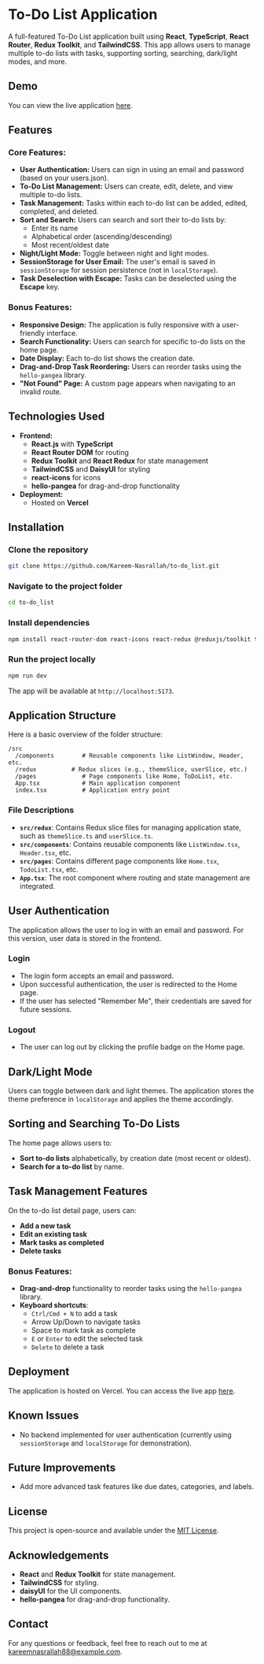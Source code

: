
# To-Do List Application

A full-featured To-Do List application built using **React**, **TypeScript**, **React Router**, **Redux Toolkit**, and **TailwindCSS**. This app allows users to manage multiple to-do lists with tasks, supporting sorting, searching, dark/light modes, and more.

## Demo

You can view the live application [here](https://to-do-list-gamma-liard-48.vercel.app).

## Features

### Core Features:
- **User Authentication:** Users can sign in using an email and password (based on your users.json).
- **To-Do List Management:** Users can create, edit, delete, and view multiple to-do lists.
- **Task Management:** Tasks within each to-do list can be added, edited, completed, and deleted.
- **Sort and Search:** Users can search and sort their to-do lists by:
  - Enter its name
  - Alphabetical order (ascending/descending)
  - Most recent/oldest date
- **Night/Light Mode:** Toggle between night and light modes.
- **SessionStorage for User Email:** The user's email is saved in `sessionStorage` for session persistence (not in `localStorage`).
- **Task Deselection with Escape:** Tasks can be deselected using the **Escape** key.

### Bonus Features:
- **Responsive Design:** The application is fully responsive with a user-friendly interface.
- **Search Functionality:** Users can search for specific to-do lists on the home page.
- **Date Display:** Each to-do list shows the creation date.
- **Drag-and-Drop Task Reordering:** Users can reorder tasks using the `hello-pangea` library.
- **"Not Found" Page:** A custom page appears when navigating to an invalid route.

## Technologies Used

- **Frontend:**
  - **React.js** with **TypeScript**
  - **React Router DOM** for routing
  - **Redux Toolkit** and **React Redux** for state management
  - **TailwindCSS** and **DaisyUI** for styling
  - **react-icons** for icons
  - **hello-pangea** for drag-and-drop functionality
- **Deployment:**
  - Hosted on **Vercel**

## Installation

### Clone the repository

```bash
git clone https://github.com/Kareem-Nasrallah/to-do_list.git
```

### Navigate to the project folder

```bash
cd to-do_list
```

### Install dependencies

```bash
npm install react-router-dom react-icons react-redux @reduxjs/toolkit tailwindcss daisyui @hello-pangea/dnd
```

### Run the project locally

```bash
npm run dev
```

The app will be available at `http://localhost:5173`.

## Application Structure

Here is a basic overview of the folder structure:

```
/src
  /components        # Reusable components like ListWindow, Header, etc.
  /redux          # Redux slices (e.g., themeSlice, userSlice, etc.)
  /pages             # Page components like Home, ToDoList, etc.
  App.tsx            # Main application component
  index.tsx          # Application entry point
```

### File Descriptions

- **`src/redux`**: Contains Redux slice files for managing application state, such as `themeSlice.ts` and `userSlice.ts`.
- **`src/components`**: Contains reusable components like `ListWindow.tsx`, `Header.tsx`, etc.
- **`src/pages`**: Contains different page components like `Home.tsx`, `TodoList.tsx`, etc.
- **`App.tsx`**: The root component where routing and state management are integrated.

## User Authentication

The application allows the user to log in with an email and password. For this version, user data is stored in the frontend.

### Login
- The login form accepts an email and password.
- Upon successful authentication, the user is redirected to the Home page.
- If the user has selected "Remember Me", their credentials are saved for future sessions.

### Logout
- The user can log out by clicking the profile badge on the Home page.

## Dark/Light Mode

Users can toggle between dark and light themes. The application stores the theme preference in `localStorage` and applies the theme accordingly.

## Sorting and Searching To-Do Lists

The home page allows users to:
- **Sort to-do lists** alphabetically, by creation date (most recent or oldest).
- **Search for a to-do list** by name.

## Task Management Features

On the to-do list detail page, users can:
- **Add a new task**
- **Edit an existing task**
- **Mark tasks as completed**
- **Delete tasks**

### Bonus Features:
- **Drag-and-drop** functionality to reorder tasks using the `hello-pangea` library.
- **Keyboard shortcuts**:
  - `Ctrl/Cmd + N` to add a task
  - Arrow Up/Down to navigate tasks
  - Space to mark task as complete
  - `E` or `Enter` to edit the selected task
  - `Delete` to delete a task

## Deployment

The application is hosted on Vercel. You can access the live app [here](https://to-do-list-gamma-liard-48.vercel.app).

## Known Issues

- No backend implemented for user authentication (currently using `sessionStorage` and `localStorage` for demonstration).

## Future Improvements

- Add more advanced task features like due dates, categories, and labels.

## License

This project is open-source and available under the [MIT License](LICENSE).

## Acknowledgements

- **React** and **Redux Toolkit** for state management.
- **TailwindCSS** for styling.
- **daisyUI** for the UI components.
- **hello-pangea** for drag-and-drop functionality.

## Contact

For any questions or feedback, feel free to reach out to me at [kareemnasrallah88@example.com](mailto:kareemnasrallah88@example.com).
